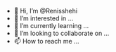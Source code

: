 - 👋 Hi, I’m @Renisshehi
- 👀 I’m interested in ...
- 🌱 I’m currently learning ...
- 💞️ I’m looking to collaborate on ...
- 📫 How to reach me ...

<!---
Renisshehi/Renisshehi is a ✨ special ✨ repository because its `README.md` (this file) appears on your GitHub profile.
You can click the Preview link to take a look at your changes.
--->
